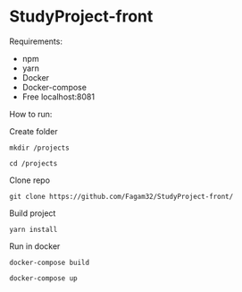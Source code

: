 # StudyProject-front

Requirements:
 + npm
 + yarn
 + Docker
 + Docker-compose
 + Free localhost:8081
 
How to run:

Create folder

`mkdir /projects`

`cd /projects`

Clone repo

`git clone https://github.com/Fagam32/StudyProject-front/`

Build project

`yarn install`

Run in docker

`docker-compose build`

`docker-compose up`
